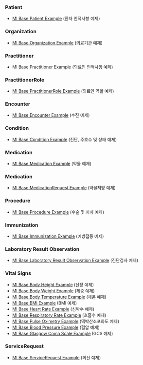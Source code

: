 ### Patient

- [MI Base Patient Example](Patient-PatientExample.html) (환자 인적사항 예제)

### Organization

- [MI Base Organization Example](Organization-OrganizationExample.html) (의료기관 예제)

### Practitioner

- [MI Base Practitioner Example](Practitioner-PractitionerExample.html) (의료인 인적사항 예제)

### PractitionerRole

- [MI Base PractitionerRole Example](PractitionerRole-PractitionerRoleExample.html) (의료인 역할 예제)

### Encounter

- [MI Base Encounter Example](Encounter-EncounterExample.html) (수진 예제)

### Condition

- [MI Base Condition Example](Condition-ConditionExample.html) (진단, 주호수 및 상태 예제)

### Medication

- [MI Base Medication Example](Medication-MedicationExample.html) (약물 예제)

### Medication

- [MI Base MedicationRequest Example](MedicationRequest-MedicationRequestExample.html) (약물처방 예제)

### Procedure

- [MI Base Procedure Example](Procedure-ProcedureExample.html) (수술 및 처치 예제)

### Immunization

- [MI Base Immunization Example](Immunization-ImmunizationExample.html) (예방접종 예제)

### Laboratory Result Observation

- [MI Base Laboratory Result Observation Example](Observation-LaboratoryResultObservationExample.html) (진단검사 예제)

### Vital Signs

- [MI Base Body Height Example](Observation-BodyHeightExample.html) (신장 예제)
- [MI Base Body Weight Example](Observation-BodyWeightExample.html) (체중 예제)
- [MI Base Body Temperature Example](Observation-BodyTemperatureExample.html) (체온 예제)
- [MI Base BMI Example](Observation-BMIExample.html) (BMI 예제)
- [MI Base Heart Rate Example](Observation-HeartRateExample.html) (심박수 예제)
- [MI Base Respiratory Rate Example](Observation-RespiratoryRateExample.html) (호흡수 예제)
- [MI Base Pulse Oximetry Example](Observation-PulseOximetryExample.html) (맥박산소포화도 예제)
- [MI Base Blood Pressure Example](Observation-BloodPressureExample.html) (혈압 예제)
- [MI Base Glasgow Coma Scale Example](Observation-GlasgowComaScaleExample.html) (GCS 예제)

### ServiceRequest

- [MI Base ServiceRequest Example](ServiceRequest-ServiceRequestExample.html) (회신 예제)
